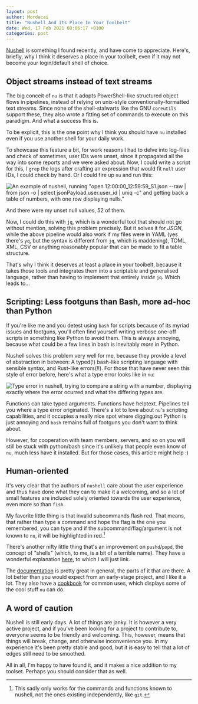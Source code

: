```yaml
---
layout: post
author: Mordecai
title: "Nushell And Its Place In Your Toolbelt"
date: Wed, 17 Feb 2021 08:06:17 +0100
categories: post
---
```


[Nushell](https://www.nushell.sh/) is something I found recently, and have come to appreciate. Here's,
briefly, why I think it deserves a place in your toolbelt, even if it may not
become your login/default shell of choice.

## Object streams instead of text streams

The big conceit of `nu` is that it adopts PowerShell-like structured object
flows in pipelines, instead of relying on unix-style conventionally-formatted
text streams. Since none of the shell-stalwarts like the GNU `coreutils` support
these, they also wrote a fitting set of commands to execute on this
paradigm. And what a success this is.

To be explicit, this is the one point why I think you should have `nu` installed
even if you use another shell for your daily work.

To showcase this feature a bit, for work reasons I had to delve into log-files
and check of sometimes, user IDs were unset, since it propagated all the way
into some reports and we were asked about. Now, I could write a script for this,
I `grep` the logs after crafting an expression that would fit `null` user IDs,
I could check by hand. Or I could fire up `nu` and run this:

![An example of nushell, running "open 12:00:00_12:59:59_S1.json --raw | from
json -o | select jsonPayload.user.user_id  | uniq -c" and getting back a table
of numbers, with one row displaying
nulls."](../assets/nushell-pipelines-example.png)

And there were my unset null values, 52 of them.

Now, I could do this with `jq`, which is a wonderful tool that should not go
without mention, solving this problem precisely. But it solves it for _JSON_,
while the above pipeline would also work if my files were in YAML (yes there's
`yq`, but the syntax is different from `jq`, which is maddening), TOML, XML,
CSV or anything reasonably popular that can be made to fit a table
structure.

That's why I think it deserves at least a place in your toolbelt,
because it takes those tools and integrates them into a scriptable and
generalised language, rather than having to implement that entirely _inside_
`jq`. Which leads to...


## Scripting: Less footguns than Bash, more ad-hoc than Python

If you're like me and you detest using `bash` for scripts because of its myriad
issues and footguns, you'll often find yourself writing verbose one-off scripts
in something like Python to avoid them. This is always annoying, because what
could be a few lines in bash is inevitably _more_ in Python.

Nushell solves this problem very well for me, because they provide a level of
abstraction in between: A typed(!) bash-like scripting language with sensible
syntax, and Rust-like errors(!!). For those that have never seen this style of
error before, here's what a type error looks like in `nu`:

![Type error in nushell, trying to compare a string with a number, displaying
exactly where the error ocurred and what the differing types
are.](../assets/nushell-type-error.png)

Functions can take typed arguments. Functions have helptext. Pipelines tell you
where a type error originated. There's a lot to love about `nu`'s scripting
capabilities, and it occupies a really nice spot where digging out Python is
just annoying and `bash` remains full of footguns you don't want to think
about.

However, for cooperation with team members, servers, and so on you will still be
stuck with python/bash since it's unlikely that people even know of `nu`, much
less have it installed. But for those cases, this article might help :)

## Human-oriented

It's very clear that the authors of `nushell` care about the user experience and
thus have done what they can to make it a welcoming, and so a lot of small
features are included solely oriented towards the user experience, even more so
than `fish`.

My favorite little thing is that invalid subcommands flash red. That means, that
rather than type a command and hope the flag is the one you remembered, you can
type and if the subcommand/flag/argument is not known to `nu`, it will be
highlighted in red.[^1]

There's another nifty little thing that's an improvement on `pushd`/`popd`, the
concept of "shells" (which, to me, is a bit of a terrible name). They have a
wonderful explanation [here](https://www.nushell.sh/book/shells_in_shells.html),
to which I will just link.

The [documentation](https://www.nushell.sh/book/) is pretty great in general,
the parts of it that are there. A lot better than you would expect from an
early-stage project, and I like it a lot. They also have a
[cookbook](https://www.nushell.sh/cookbook/) for common uses, which displays
some of the cool stuff `nu` can do.


## A word of caution

Nushell is still early days. A lot of things are janky. It is however a very
active project, and if you've been looking for a project to contribute to,
everyone seems to be friendly and welcoming. This, however, means that things
will break, change, and otherwise inconvenience you. In my experience it's been
pretty stable and good, but it is easy to tell that a lot of edges still need to
be smoothed.

All in all, I'm happy to have found it, and it makes a nice addition to my
toolset. Perhaps you should consider that as well.

[^1]: This sadly only works for the commands and functions known to nushell, not
    the ones existing independently, like `git`.
